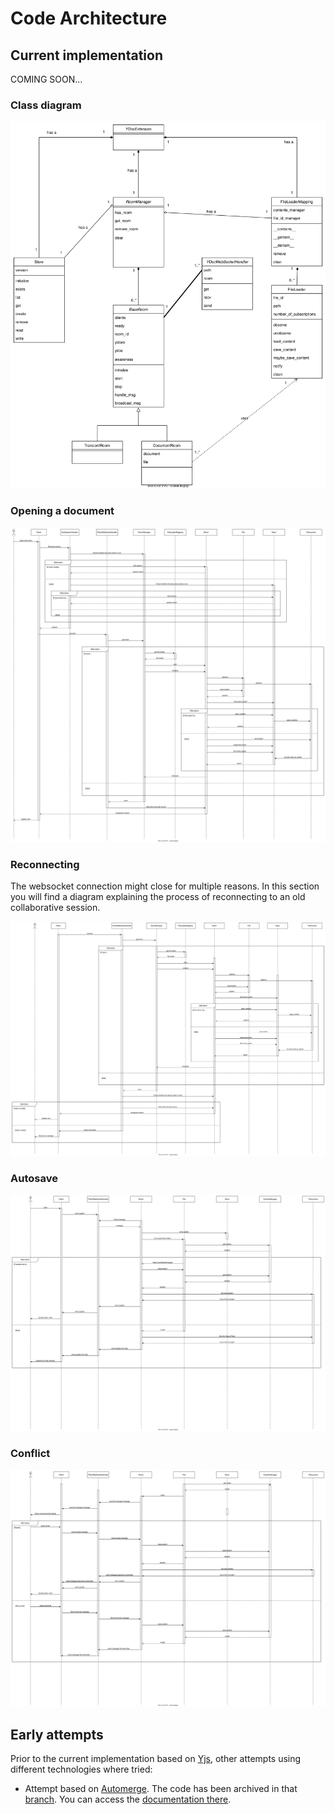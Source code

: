 # Code Architecture

## Current implementation

COMING SOON...

### Class diagram
![classes](../images/class_diagram.svg)

### Opening a document
![initialization](../images/initialization_diagram.svg)

### Reconnecting
The websocket connection might close for multiple reasons. In this section you will find a diagram explaining the process of reconnecting
to an old collaborative session.

![reconnect](../images/reconnect_diagram.svg)

### Autosave
![autosave](../images/autosave_diagram.svg)

### Conflict
![conflict](../images/conflict_diagram.svg)

## Early attempts

Prior to the current implementation based on [Yjs](https://docs.yjs.dev/), other attempts using
different technologies where tried:

- Attempt based on [Automerge](https://automerge.org/). The code has been archived in that [branch](https://github.com/jupyterlab/jupyter_collaboration/tree/automerge). You can
  access the [documentation there](https://jupyterlab-realtime-collaboration.readthedocs.io/en/automerge/).
